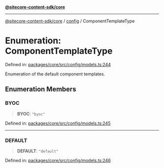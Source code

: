 [**@sitecore-content-sdk/core**](../../README.md)

***

[@sitecore-content-sdk/core](../../README.md) / [config](../README.md) / ComponentTemplateType

# Enumeration: ComponentTemplateType

Defined in: [packages/core/src/config/models.ts:244](https://github.com/Sitecore/content-sdk/blob/7431276a7299d7d9f331859c62da70341d8eed40/packages/core/src/config/models.ts#L244)

Enumeration of the default component templates.

## Enumeration Members

### BYOC

> **BYOC**: `"byoc"`

Defined in: [packages/core/src/config/models.ts:245](https://github.com/Sitecore/content-sdk/blob/7431276a7299d7d9f331859c62da70341d8eed40/packages/core/src/config/models.ts#L245)

***

### DEFAULT

> **DEFAULT**: `"default"`

Defined in: [packages/core/src/config/models.ts:246](https://github.com/Sitecore/content-sdk/blob/7431276a7299d7d9f331859c62da70341d8eed40/packages/core/src/config/models.ts#L246)

